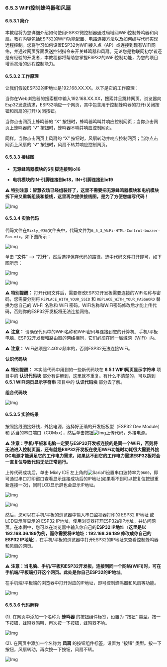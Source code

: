 ### 6.5.3 WiFi控制蜂鸣器和风扇

#### 6.5.3.1 简介

本教程将为您详细介绍如何使用ESP32微控制器通过局域网WiFi控制蜂鸣器和风扇。教程内容包括ESP32的WiFi功能配置、电路连接方法以及如何编写代码实现远程控制。您将学习如何设置ESP32为WiFi接入点（AP）或连接到现有WiFi网络，并通过网页界面发送控制指令来开关蜂鸣器和风扇。无论您是物联网初学者还是有经验的开发者，本教程都将帮助您掌握ESP32的WiFi控制功能，为您的项目增添灵活的远程控制能力。

#### 6.5.3.2 工作原理

让我们假设ESP32的lP地址是192.168.XX.XX。以下是它的工作原理：

当你在Web浏览器的搜索框中输入192.168.XX.XX，搜索并且跳转网页。浏览器向Esp32发送请求，ESP32响应一个网页，其中包含用于控制蜂鸣器的打开/关闭按钮和风扇的打开/关闭按钮。

当你点击网页上蜂鸣器的 “X” 按钮时，蜂鸣器鸣叫并响应控制网页；当你点击网页上蜂鸣器的 “√” 按钮时，蜂鸣器不响并响应控制网页。

同样，当你点击网页上风扇的 “X” 按钮时，风扇转动并响应控制网页；当你点击网页上风扇的 “√” 按钮时，风扇不转并响应控制网页。


#### 6.5.3.3 接线图

- **无源蜂鸣器模块的S引脚连接到io16**

- **电机模块的IN-引脚连接到io18，IN+引脚连接到io19**

⚠️ **特别注意：智慧农场已经组装好了，这里不需要把无源蜂鸣器模块和电机模块拆下来又重新组装和接线，这里再次提供接线图，是为了方便您编写代码！**

![Img](../media/couj120.png)

#### 6.5.3.4 实验代码

代码文件在`Mixly_代码`文件夹中，代码文件为`6_5_3_WiFi-HTML-Control-buzzer-Fan.mix`，如下图所示：

![Img](../media/acouj-019.png)

单击 “**文件**” --> “**打开**”，然后选择保存代码的路径，选中代码文件打开即可，如下图所示：

![Img](../media/acouj-00.png)

![Img](../media/acouj-019-1.png)

⚠️ **特别提醒：** 打开代码文件后，需要修改ESP32开发板需要连接的WiFi名称与密码，您需要分别将 `REPLACE_WITH_YOUR_SSID` 和 `REPLACE_WITH_YOUR_PASSWORD` 替换为您自己的 Wi-Fi 名称和 WiFi 密码。WiFi名称和WiFi密码修改后才能上传代码，否则你的ESP32开发板将无法连接网络。

![Img](../media/abcouj-00.png)

⚠️ **注意：** 请确保代码中的WiFi名称和WiFi密码与连接到您的计算机、手机/平板电脑、ESP32开发板和路由器的网络相同，它们必须在同一局域网（WiFi）内。

⚠️ **注意：** WiFi必须是2.4Ghz频率的，否则ESP32无法连接WiFi。

**认识代码块**

⚠️ **特别提醒：** 本实验代码中用到的一些新代码块在 **6.5.1 WIFI网页显示字符串** 项目中的 **认识代码块** 部分有讲解到，这里就不重复。有什么不清楚的，可以跳到 **6.5.1 WIFI网页显示字符串** 项目中的 **认识代码块** 部分去了解。

**组合代码块**

![Img](../media/Mixly-code18.png)

#### 6.5.3.5 实验结果

按照接线图接好线，外接电源，选择好正确的开发板板型（ESP32 Dev Module）和 适当的串口端口（COMxx），然后单击按钮![Img](../media/upload2.png)上传代码，外接电源。

⚠️ **注意：手机/平板和电脑一定要与ESP32开发板连接的是同一个WiFi，否则将无法进入控制页面，还有就是ESP32开发板在使用WiFi功能时功耗很大需要外接DC电源才能满足它的工作电力需求，如果达不到它的工作电力需求ESP32板将会一直复位导致代码无法正常运行。**

上传代码成功后，单击 Mixly IDE 左上角的![Sarial1](../media/Sarial1.png)设置串口波特率为`9600`，即可通过串口打印窗口查看显示连接成功后的IP地址(如果看不到可以按复位按键重新连接一次)，同时LCD显示屏也会显示IP地址。 

![Img](../media/acou0114.png)

![Img](../media/cou0114-1.jpg)

然后，您可以在手机/平板的浏览器中输入串口监视器打印的 ESP32 IP地址 或LCD显示屏显示的 ESP32 IP地址，使用浏览器打开ESP32的IP地址，并访问网页。在本例中，您可以在浏览器中输入你自己的**ESP32 IP地址**（**这里是以192.168.36.189为例，而你需要将IP地址：192.168.36.189 修改成你自己的 ESP32 IP地址**），在手机/平板的浏览器中打开ESP32的IP地址来查看控制蜂鸣器和风扇的网页。

![Img](../media/webpag.png)

⚠️ **注意：当电脑、手机/平板和ESP32开发板，连接到同一个网络(WiFi)时，可在手机端/平板端打开这个网页。此处是你自己ESP32的IP地址**。

在手机端/平板端的浏览器中打开对应的IP地址，即可控制蜂鸣器和风扇等功能。

![Img](../media/WiFi-HTML-Control-Buzzer-Fan.gif)

#### 6.5.3.6 代码解释

(1). 在网页中添加一个名称为 **蜂鸣器** 的按钮组件标签，设置为 “按钮” 类型。按一下按钮，蜂鸣器鸣叫，再次按一下按钮，蜂鸣器不响。

![Img](../media/ab41.png)

(2). 在网页中添加一个名称为 **风扇** 的按钮组件标签，设置为 “按钮” 类型。按一下按钮，风扇转动，再次按一下按钮，风扇不转。

![Img](../media/ab42.png)